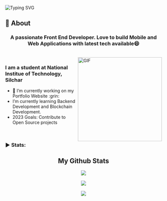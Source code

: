 ![Typing SVG](https://readme-typing-svg.herokuapp.com?font=Architects+Daughter&color=000000&size=30&lines=Hey!+It's+Laditya!+👋;I'm+a+Front+End+Developer;And+a+Blockchain+enthusiast)

## 🧐 About

<h3 align="center">A passionate Front End Developer. Love to build Mobile and Web Applications with latest tech available😄
</h3>

<br>

<img align="right" margin-top="20px" height="270px" alt="GIF" src="https://cdn.dribbble.com/users/1059583/screenshots/4171367/coding-freak.gif" />

### I am a student at National Institue of Technology, Silchar
<ul>
  <li>
    🔭 I’m currently working on my Portfolio Website :grin:
  </li>
  <li>
    I’m currently learning Backend Development and Blockchain Development.
  </li>
  <li>
    2023 Goals: Contribute to Open Source projects
  </li>
</ul>


<br>


<h3 align="left">▶ Stats:</h3>


</p>
<h2 align="center">My Github Stats</h2>
<p align="center">
<img align="center" src="https://github-readme-stats.vercel.app/api/top-langs/?username=Lobi29&layout=compact&theme=github_dark&langs_count=10&exclude_repo=kasweb">
<br>
<br>
<img align="center" src="https://github-readme-stats.vercel.app/api?username=Lobi29&count_private=true&show_icons=trueline_height=21&theme=github_dark">	
<br>
<br>
<img align="center" src="https://github-readme-streak-stats.herokuapp.com/?user=Lobi29&theme=holi-theme">
</p>
